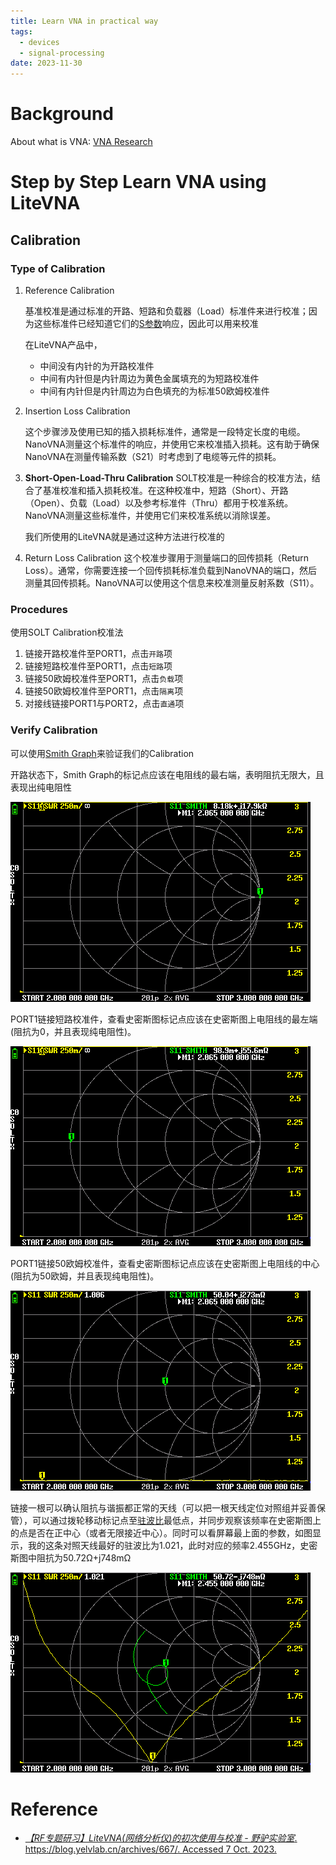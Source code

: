 ```yaml
---
title: Learn VNA in practical way
tags:
  - devices
  - signal-processing
date: 2023-11-30
---
```


# Background

About what is VNA: [VNA Research](research_career/UWB_about/report/VNA_research.md)

# Step by Step Learn VNA using LiteVNA

## Calibration

### Type of Calibration

1. Reference Calibration

	基准校准是通过标准的开路、短路和负载器（Load）标准件来进行校准；因为这些标准件已经知道它们的[S参数](signal/signal_processing/basic_knowledge/concept/scattering_parameters.md)响应，因此可以用来校准

	在LiteVNA产品中，
	* 中间没有内针的为开路校准件  
	* 中间有内针但是内针周边为黄色金属填充的为短路校准件  
	* 中间有内针但是内针周边为白色填充的为标准50欧姆校准件

2. Insertion Loss Calibration

	这个步骤涉及使用已知的插入损耗标准件，通常是一段特定长度的电缆。NanoVNA测量这个标准件的响应，并使用它来校准插入损耗。这有助于确保NanoVNA在测量传输系数（S21）时考虑到了电缆等元件的损耗。

3. **Short-Open-Load-Thru Calibration**
	SOLT校准是一种综合的校准方法，结合了基准校准和插入损耗校准。在这种校准中，短路（Short）、开路（Open）、负载（Load）以及参考标准件（Thru）都用于校准系统。NanoVNA测量这些标准件，并使用它们来校准系统以消除误差。

	我们所使用的LiteVNA就是通过这种方法进行校准的
	
4.  Return Loss Calibration
	这个校准步骤用于测量端口的回传损耗（Return Loss）。通常，你需要连接一个回传损耗标准负载到NanoVNA的端口，然后测量其回传损耗。NanoVNA可以使用这个信息来校准测量反射系数（S11）。

### Procedures

使用SOLT Calibration校准法

1. 链接开路校准件至PORT1，点击`开路`项
2. 链接短路校准件至PORT1，点击`短路`项
3. 链接50欧姆校准件至PORT1，点击`负载`项
4. 链接50欧姆校准件至PORT1，点击`隔离`项
5. 对接线链接PORT1与PORT2，点击`直通`项

### Verify Calibration

可以使用[Smith Graph](signal/signal_processing/basic_knowledge/concept/smith_graph.md)来验证我们的Calibration

开路状态下，Smith Graph的标记点应该在电阻线的最右端，表明阻抗无限大，且表现出纯电阻性

![](signal/hardware/attachments/Pasted%20image%2020231007162754.png)

PORT1链接短路校准件，查看史密斯图标记点应该在史密斯图上电阻线的最左端(阻抗为0，并且表现纯电阻性)。

![](signal/hardware/attachments/Pasted%20image%2020231007162817.png)

PORT1链接50欧姆校准件，查看史密斯图标记点应该在史密斯图上电阻线的中心(阻抗为50欧姆，并且表现纯电阻性)。

![](signal/hardware/attachments/Pasted%20image%2020231007162826.png)


链接一根可以确认阻抗与谐振都正常的天线（可以把一根天线定位对照组并妥善保管），可以通过拨轮移动标记点至[驻波比](signal/signal_processing/basic_knowledge/concept/SWR.md)最低点，并同步观察该频率在史密斯图上的点是否在正中心（或者无限接近中心）。同时可以看屏幕最上面的参数，如图显示，我的这条对照天线最好的驻波比为1.021，此时对应的频率2.455GHz，史密斯图中阻抗为50.72Ω+j748mΩ

![](signal/hardware/attachments/Pasted%20image%2020231007162914.png)

### 

# Reference

* [_【RF专题研习】LiteVNA(网络分析仪)的初次使用与校准 - 野驴实验室_. https://blog.yelvlab.cn/archives/667/. Accessed 7 Oct. 2023.](https://blog.yelvlab.cn/archives/667/)


